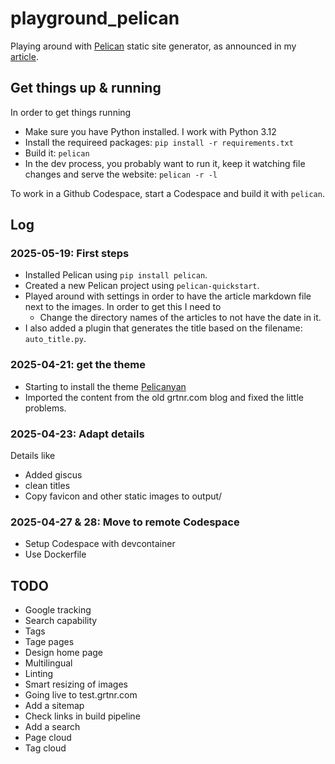 # playground_pelican

Playing around with [Pelican](https://blog.getpelican.com/) static site generator, as announced in my [article](https://grtnr.com/2025-04-18-digital-garden.html).

## Get things up & running

In order to get things running

- Make sure you have Python installed. I work with Python 3.12
- Install the requireed packages: `pip install -r requirements.txt`
- Build it: `pelican`
- In the dev process, you probably want to run it, keep it watching file changes and serve the website: `pelican -r -l`

To work in a Github Codespace, start a Codespace and build it with `pelican`.

## Log

### 2025-05-19: First steps

- Installed Pelican using `pip install pelican`.
- Created a new Pelican project using `pelican-quickstart`.
- Played around with settings in order to have the article markdown file next to the images. In order to get this I need to
  - Change the directory names of the articles to not have the date in it.
- I also added a plugin that generates the title based on the filename: `auto_title.py`.

### 2025-04-21: get the theme

- Starting to install the theme [Pelicanyan](https://github.com/thomaswilley/pelicanyan?tab=readme-ov-file#pelicanyan)
- Imported the content from the old grtnr.com blog and fixed the little problems.

### 2025-04-23: Adapt details

Details like

- Added giscus
- clean titles
- Copy favicon and other static images to output/

### 2025-04-27 & 28: Move to remote Codespace

- Setup Codespace with devcontainer
- Use Dockerfile

## TODO

- Google tracking
- Search capability
- Tags
- Tage pages
- Design home page
- Multilingual
- Linting
- Smart resizing of images
- Going live to test.grtnr.com
- Add a sitemap
- Check links in build pipeline
- Add a search
- Page cloud
- Tag cloud
